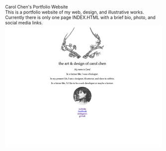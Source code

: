 <html>
	Carol Chen's Portfolio Website
	<br>
	This is a portfolio website of my web, design, and illustrative works. Currently there is only one page INDEX.HTML with a brief bio, photo, and social media links.
	<br>
	<img src="/images/week1-readme-screenshot.jpg">
</html>